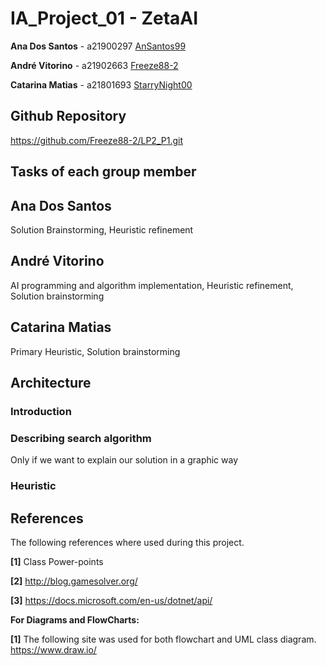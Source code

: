 # IA_Project_01 - ZetaAI

**Ana Dos Santos** - a21900297 [AnSantos99](https://github.com/AnSantos99)

**André Vitorino**  - a21902663 [Freeze88-2](https://github.com/Freeze88-2)

**Catarina Matias** - a21801693 [StarryNight00](https://github.com/StarryNight00)

## Github Repository

<https://github.com/Freeze88-2/LP2_P1.git>

## Tasks of each group member

## Ana Dos Santos

Solution Brainstorming, Heuristic refinement

## André Vitorino

AI programming and algorithm implementation, Heuristic refinement, Solution brainstorming

## Catarina Matias

Primary Heuristic, Solution brainstorming

## Architecture

### Introduction

### Describing search algorithm

Only if we want to explain our solution in a graphic way

### Heuristic

## References

The following references where used during this project.

**[1]** Class Power-points

**[2]** http://blog.gamesolver.org/

**[3]** https://docs.microsoft.com/en-us/dotnet/api/

**For Diagrams and FlowCharts:**

**[1]** The following site was used for both flowchart and UML class diagram.
<https://www.draw.io/>

